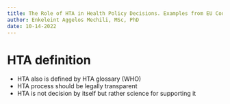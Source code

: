 ```yaml
---
title: The Role of HTA in Health Policy Decisions. Examples from EU Countries
author: Enkeleint Aggelos Mechili, MSc, PhD
date: 10-14-2022
---
```

# HTA definition

- HTA also is defined by HTA glossary (WHO)
- HTA process should be legally transparent
- HTA is not decision by itself but rather science for supporting it